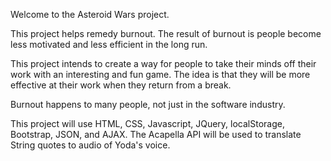 Welcome to the Asteroid Wars project.

This project helps remedy burnout. The result of burnout is people become less motivated and less efficient in the long run.

This project intends to create a way for people to take their minds off their work with an interesting and fun game. The idea is that they will be more effective at their work when they return from a break.

Burnout happens to many people, not just in the software industry.

This project will use HTML, CSS, Javascript, JQuery, localStorage, Bootstrap, JSON, and AJAX. The Acapella API will be used to translate String quotes to audio of Yoda's voice.
